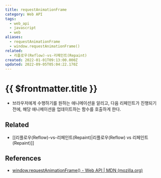 ```yaml
---
title: requestAnimationFrame
category: Web API
tags:
  - web_api
  - javascript
  - web
aliases:
  - requestAnimationFrame
  - window.requestAnimationFrame()
related:
  - 리플로우(Reflow)-vs-리페인트(Repaint)
created: 2022-01-01T09:13:00.000Z
updated: 2022-09-05T05:04:22.170Z
---
```


# {{ $frontmatter.title }}

- 브라우저에게 수행하기를 원하는 애니메이션을 알리고, 다음 리페인트가 진행되기 전에, 해당 애니메이션을 업데이트하는 함수를 호출하게 한다.

## Related

- [[리플로우(Reflow)-vs-리페인트(Repaint)|리플로우(Reflow) vs 리페인트(Repaint)]]

## References

- [window.requestAnimationFrame() - Web API | MDN (mozilla.org)](https://developer.mozilla.org/ko/docs/Web/API/window/requestAnimationFrame)
